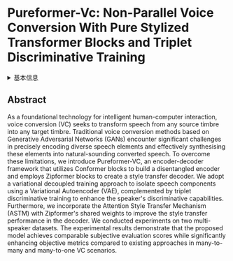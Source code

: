 # Pureformer-Vc: Non-Parallel Voice Conversion With Pure Stylized Transformer Blocks and Triplet Discriminative Training

<details>
<summary>基本信息</summary>

- 标题: "Pureformer-Vc: Non-Parallel Voice Conversion With Pure Stylized Transformer Blocks and Triplet Discriminative Training."
- 作者:
  - 01 Wenhan Yao
  - 02 Fen Xiao
  - 03 Xiarun Chen
  - 04 Jia Liu
  - 05 YongQiang He
  - 06 Weiping Wen
- 链接:
  - [ArXiv](https://arxiv.org/abs/2506.08348v1)
  - [Publication]()
  - [Github]()
  - [Demo]()
- 文件:
  - [ArXiv:2506.08348v1](D:\Speech\Sapphire-TTS-Collection\Models\-VC\_PDF\2025.06.10_2506.08348v1_Pureformer-Vc__Non-Parallel_Voice_Conversion_With_Pure_Stylized_Transformer_Blocks_and_Triplet_Discriminative_Training.pdf)
  - [Publication] #TODO

</details>

## Abstract

As a foundational technology for intelligent human-computer interaction, voice conversion (VC) seeks to transform speech from any source timbre into any target timbre.
Traditional voice conversion methods based on Generative Adversarial Networks (GANs) encounter significant challenges in precisely encoding diverse speech elements and effectively synthesising these elements into natural-sounding converted speech.
To overcome these limitations, we introduce Pureformer-VC, an encoder-decoder framework that utilizes Conformer blocks to build a disentangled encoder and employs Zipformer blocks to create a style transfer decoder.
We adopt a variational decoupled training approach to isolate speech components using a Variational Autoencoder (VAE), complemented by triplet discriminative training to enhance the speaker's discriminative capabilities.
Furthermore, we incorporate the Attention Style Transfer Mechanism (ASTM) with Zipformer's shared weights to improve the style transfer performance in the decoder.
We conducted experiments on two multi-speaker datasets.
The experimental results demonstrate that the proposed model achieves comparable subjective evaluation scores while significantly enhancing objective metrics compared to existing approaches in many-to-many and many-to-one VC scenarios. 

